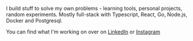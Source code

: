 
I build stuff to solve my own problems - learning tools, personal projects, random experiments.
Mostly full-stack with Typescript, React, Go, Node.js, Docker and Postgresql.

You can find what I'm working on over on [LinkedIn](https://www.linkedin.com/in/caresle/) or [Instagram](https://www.instagram.com/caresle1/)
